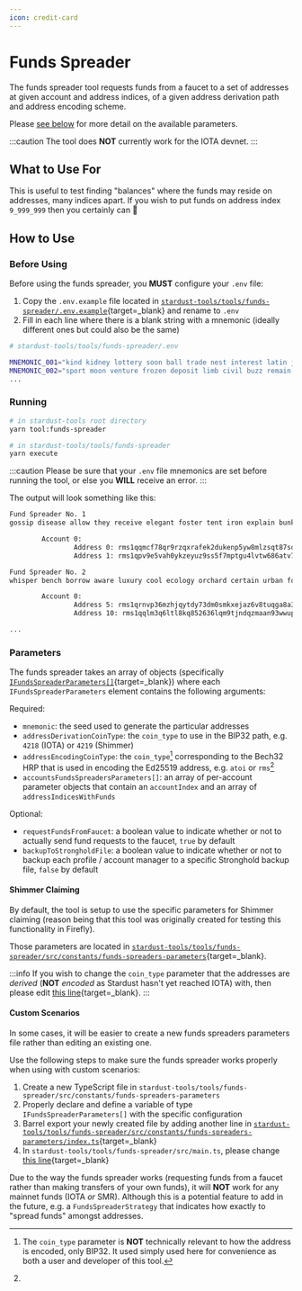 ```yaml
---
icon: credit-card
---
```


# Funds Spreader

The funds spreader tool requests funds from a faucet to a set of addresses at given account and address indices, of a given address derivation path and address encoding scheme.

Please [see below](#parameters) for more detail on the available parameters.

:::caution
The tool does **NOT** currently work for the IOTA devnet.
:::

## What to Use For

This is useful to test finding "balances" where the funds may reside on addresses, many indices apart. If you wish to put funds on address index `9_999_999` then you certainly can 🙂

## How to Use

### Before Using

Before using the funds spreader, you **MUST** configure your `.env` file:

1. Copy the `.env.example` file located in [`stardust-tools/tools/funds-spreader/.env.example`](https://github.com/maxwellmattryan/stardust-tools/blob/develop/tools/funds-spreader/.env.example){target=\_blank} and rename to `.env`
2. Fill in each line where there is a blank string with a mnemonic (ideally different ones but could also be the same)

```bash
# stardust-tools/tools/funds-spreader/.env

MNEMONIC_001="kind kidney lottery soon ball trade nest interest latin joke oval acoustic badge engine ship chunk address front art dog wine toilet casual cost"
MNEMONIC_002="sport moon venture frozen deposit limb civil buzz remain recall mercy monitor soldier elbow lemon make motor observe inform hip coffee bacon eye way"
...
```

### Running

```bash
# in stardust-tools root directory
yarn tool:funds-spreader

# in stardust-tools/tools/funds-spreader
yarn execute
```

:::caution
Please be sure that your `.env` file mnemonics are set before running the tool, or else you **WILL** receive an error.
:::

The output will look something like this:

```bash
Fund Spreader No. 1
gossip disease allow they receive elegant foster tent iron explain bunker apology boring organ best system hospital ginger volcano chief catalog oval usual theme

        Account 0:
                Address 0: rms1qqmcf78qr9rzqxrafek2dukenp5yw8mlzsqt87sdj4g2wzvjax3x6ectee0
                Address 1: rms1qpv9e5vah0ykzeyuz9ss5f7mptgu4lvtw686atv73z37amvp4zyq7tpgndy

Fund Spreader No. 2
whisper bench borrow aware luxury cool ecology orchard certain urban force cradle detail minute emotion roof trophy enhance sadness meadow ignore merry before blanket

        Account 0:
                Address 5: rms1qrnvp36mzhjqytdy73dm0smkxejaz6v8tuqga8a3vs96ttzfu23ls92ucca
                Address 10: rms1qqlm3q6ltl8kq852636lqm9tjndqzmaan93wwup4gp28ve9gqwudyy660ay

...
```

### Parameters

The funds spreader takes an array of objects (specifically [`IFundsSpreaderParameters[]`](https://github.com/maxwellmattryan/stardust-tools/blob/develop/tools/funds-spreader/src/interfaces/funds-spreader-parameters.interface.ts#L8){target=\_blank}) where each `IFundsSpreaderParameters` element contains the following arguments:

Required:

-   `mnemonic`: the seed used to generate the particular addresses
-   `addressDerivationCoinType`: the `coin_type` to use in the BIP32 path, e.g. `4218` (IOTA) or `4219` (Shimmer)
-   `addressEncodingCoinType`: the `coin_type`[^1] corresponding to the Bech32 HRP that is used in encoding the Ed25519 address, e.g. `atoi` or `rms`[^2]
-   `accountsFundsSpreadersParameters[]`: an array of per-account parameter objects that contain an `accountIndex` and an array of `addressIndicesWithFunds`

Optional:

-   `requestFundsFromFaucet`: a boolean value to indicate whether or not to actually send fund requests to the faucet, `true` by default
-   `backupToStrongholdFile`: a boolean value to indicate whether or not to backup each profile / account manager to a specific Stronghold backup file, `false` by default

#### Shimmer Claiming

By default, the tool is setup to use the specific parameters for Shimmer claiming (reason being that this tool was originally created for testing this functionality in Firefly).

Those parameters are located in [`stardust-tools/tools/funds-spreader/src/constants/funds-spreaders-parameters`](https://github.com/maxwellmattryan/stardust-tools/tree/develop/tools/funds-spreader/src/constants/funds-spreaders-parameters){target=\_blank}.

:::info
If you wish to change the `coin_type` parameter that the addresses are _derived_ (**NOT** _encoded_ as Stardust hasn't yet reached IOTA) with, then please edit [this line](https://github.com/maxwellmattryan/stardust-tools/blob/develop/tools/funds-spreader/src/constants/funds-spreaders-parameters/shimmer-claiming-funds-spreaders-parameters.ts#L173){target=\_blank}.
:::

#### Custom Scenarios

In some cases, it will be easier to create a new funds spreaders parameters file rather than editing an existing one.

Use the following steps to make sure the funds spreader works properly when using with custom scenarios:

1. Create a new TypeScript file in `stardust-tools/tools/funds-spreader/src/constants/funds-spreaders-parameters`
2. Properly declare and define a variable of type `IFundsSpreaderParameters[]` with the specific configuration
3. Barrel export your newly created file by adding another line in [`stardust-tools/tools/funds-spreader/src/constants/funds-spreaders-parameters/index.ts`](https://github.com/maxwellmattryan/stardust-tools/blob/develop/tools/funds-spreader/src/constants/funds-spreaders-parameters/index.ts){target=\_blank}
4. In `stardust-tools/tools/funds-spreader/src/main.ts`, please change [this line](https://github.com/maxwellmattryan/stardust-tools/blob/develop/tools/funds-spreader/src/main.ts#L9){target=\_blank}

[^1]:
    The `coin_type` parameter is **NOT** technically relevant to how the address is encoded, only BIP32.
    It used simply used here for convenience as both a user and developer of this tool.

[^2]:

Due to the way the funds spreader works (requesting funds from a faucet rather than making transfers of your own funds), it will **NOT** work for any mainnet funds (IOTA _or_ SMR).
Although this is a potential feature to add in the future, e.g. a `FundsSpreaderStrategy` that indicates how exactly to "spread funds" amongst addresses.
